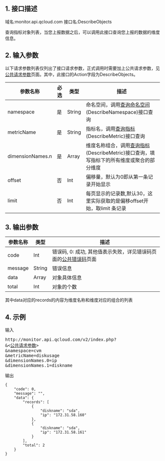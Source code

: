 ## 1. 接口描述
域名:monitor.api.qcloud.com
接口名:DescribeObjects

查询指标对象列表，当您上报数据之后，可以调用此接口查询您上报的数据的维度信息。


## 2. 输入参数
以下请求参数列表仅列出了接口请求参数，正式调用时需要加上公共请求参数，见<a href="/doc/api/255/公共请求参数" title="公共请求参数">公共请求参数</a>页面。其中，此接口的Action字段为DescribeObjects。

| 参数名称 | 必选  | 类型 | 描述 |
|---------|---------|---------|---------|
| namespace | 是 | String | 命名空间，调用<a href="/doc/api/255/查询命名空间" title="查询命名空间">查询命名空间</a>(DescribeNamespace)接口查询|
| metricName | 是 | String | 指标名，调用<a href="/doc/api/255/查询指标" title="查询指标">查询指标</a>(DescribeMetric)接口查询|
| dimensionNames.n | 是 | Array |维度名称组合，调用<a href="/doc/api/255/查询指标" title="查询指标">查询指标</a>(DescribeMetric)接口查询，填写指标下的所有维度或聚合的部分维度|
| offset | 否 | Int | 偏移量，默认为0即从第一条记录开始显示|
| limit | 否 | Int | 每页显示的记录数,默认30，这里实际获取的是偏移offset开始，取limit 条记录|



## 3. 输出参数
| 参数名称 | 类型 | 描述 |
|---------|---------|---------|
| code | Int |错误码, 0: 成功, 其他值表示失败，详见错误码页面的<a href="/doc/api/255/错误码" title="错误码">公共错误码</a>页面|
| message | String | 错误信息|
| data | Array | 对象具体信息|
| total | Int | 对象的个数|

其中data对应的records的内容为维度名称和维度对应的组合的列表


## 4. 示例
输入
<pre>
http://monitor.api.qcloud.com/v2/index.php?
&<<a href="/doc/api/229/6976">公共请求参数</a>>
&namespace=cvm
&metricName=diskusage
&dimensionNames.0=ip
&dimensionNames.1=diskname
</pre>

输出
```
{
    "code": 0,
    "message": "",
    "data": {
        "records": [
            {
                "diskname": "sda",
                "ip": "172.31.58.160"
            },
            {
                "diskname": "sda",
                "ip": "172.31.58.161"
            }
        ],
        "total": 2
    }
}

```


